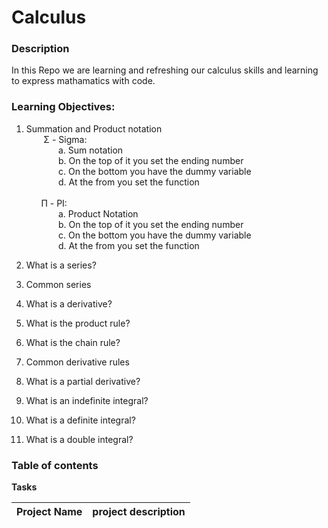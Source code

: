# Calculus

### **Description**
In this Repo we are learning and refreshing our calculus skills and learning to express mathamatics with code.

### **Learning Objectives:**
1. Summation and Product notation  
&nbsp;&nbsp;&nbsp;&nbsp;&nbsp;&nbsp;
Σ - Sigma:  
&nbsp;&nbsp;&nbsp;&nbsp;&nbsp;&nbsp;&nbsp;&nbsp;&nbsp;&nbsp;&nbsp;&nbsp;
a. Sum notation  
&nbsp;&nbsp;&nbsp;&nbsp;&nbsp;&nbsp;&nbsp;&nbsp;&nbsp;&nbsp;&nbsp;&nbsp;
b. On the top of it you set the ending number  
&nbsp;&nbsp;&nbsp;&nbsp;&nbsp;&nbsp;&nbsp;&nbsp;&nbsp;&nbsp;&nbsp;&nbsp;
c. On the bottom you have the dummy variable  
&nbsp;&nbsp;&nbsp;&nbsp;&nbsp;&nbsp;&nbsp;&nbsp;&nbsp;&nbsp;&nbsp;&nbsp;
d. At the from you set the function  
&nbsp;&nbsp;&nbsp;&nbsp;&nbsp;&nbsp;  
&nbsp;&nbsp;&nbsp;&nbsp;&nbsp;&nbsp;Π - PI:  
&nbsp;&nbsp;&nbsp;&nbsp;&nbsp;&nbsp;&nbsp;&nbsp;&nbsp;&nbsp;&nbsp;&nbsp;
a. Product Notation  
&nbsp;&nbsp;&nbsp;&nbsp;&nbsp;&nbsp;&nbsp;&nbsp;&nbsp;&nbsp;&nbsp;&nbsp;
b. On the top of it you set the ending number  
&nbsp;&nbsp;&nbsp;&nbsp;&nbsp;&nbsp;&nbsp;&nbsp;&nbsp;&nbsp;&nbsp;&nbsp;
c. On the bottom you have the dummy variable  
&nbsp;&nbsp;&nbsp;&nbsp;&nbsp;&nbsp;&nbsp;&nbsp;&nbsp;&nbsp;&nbsp;&nbsp;
d. At the from you set the function

2. What is a series?
3. Common series
4. What is a derivative?
5. What is the product rule?
6. What is the chain rule?
7. Common derivative rules
8. What is a partial derivative?
9. What is an indefinite integral?
10. What is a definite integral?
11. What is a double integral?

### **Table of contents**
**Tasks**

Project Name | project description
------------ | -----------------------------------------------
